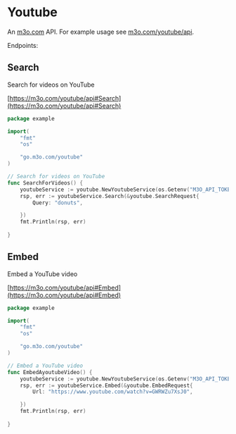 # Youtube

An [m3o.com](https://m3o.com) API. For example usage see [m3o.com/youtube/api](https://m3o.com/youtube/api).

Endpoints:

## Search

Search for videos on YouTube


[https://m3o.com/youtube/api#Search](https://m3o.com/youtube/api#Search)

```go
package example

import(
	"fmt"
	"os"

	"go.m3o.com/youtube"
)

// Search for videos on YouTube
func SearchForVideos() {
	youtubeService := youtube.NewYoutubeService(os.Getenv("M3O_API_TOKEN"))
	rsp, err := youtubeService.Search(&youtube.SearchRequest{
		Query: "donuts",

	})
	fmt.Println(rsp, err)
	
}
```
## Embed

Embed a YouTube video


[https://m3o.com/youtube/api#Embed](https://m3o.com/youtube/api#Embed)

```go
package example

import(
	"fmt"
	"os"

	"go.m3o.com/youtube"
)

// Embed a YouTube video
func EmbedAyoutubeVideo() {
	youtubeService := youtube.NewYoutubeService(os.Getenv("M3O_API_TOKEN"))
	rsp, err := youtubeService.Embed(&youtube.EmbedRequest{
		Url: "https://www.youtube.com/watch?v=GWRWZu7XsJ0",

	})
	fmt.Println(rsp, err)
	
}
```
